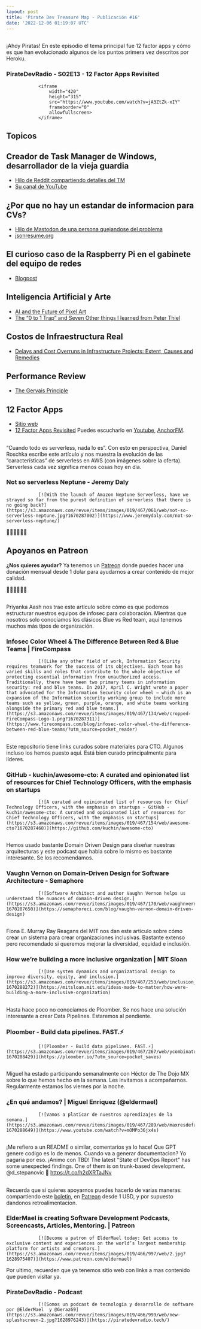 ```yaml
---
layout: post
title: 'Pirate Dev Treasure Map - Publicación #16'
date: '2022-12-06 01:19:07 UTC'
---
```

## 
¡Ahoy Piratas! En este episodio el tema principal fue 12 factor apps y cómo es que han evolucionado algunos de los puntos primera vez descritos por Heroku.
### PirateDevRadio - S02E13 - 12 Factor Apps Revisited
                <iframe 
                    width="420" 
                    height="315" 
                    src="https://www.youtube.com/watch?v=jA3ZtZk-xIY" 
                    frameborder="0" 
                    allowfullscreen>
                </iframe>
## Topicos

## Creador de Task Manager de Windows, desarrollador de la vieja guardia

* [Hilo de Reddit compartiendo detalles del TM](https://old.reddit.com/r/techsupport/comments/gqb915/i_wrote_task_manager_and_i_just_remembered/)
* [Su canal de YouTube](https://www.youtube.com/channel/UCNzszbnvQeFzObW0ghk0Ckw)

## ¿Por que no hay un estandar de informacion para CVs?

* [Hilo de Mastodon de una persona quejandose del problema](https://toot.cat/@woozle/107634232290378715)
* [jsonresume.org](https://jsonresume.org/)

## El curioso caso de la Raspberry Pi en el gabinete del equipo de redes

* [Blogpost](https://blog.haschek.at/2019/the-curious-case-of-the-RasPi-in-our-network.html)

## Inteligencia Artificial y Arte

* [AI and the Future of Pixel Art](https://pixelparmesan.com/ai-and-the-future-of-pixel-art/?s=09&utm_source=pocket_saves)
* [The “0 to 1 Trap” and Seven Other things I learned from Peter Thiel](https://medium.com/the-mission/the-0-to-1-trap-and-seven-other-things-i-learned-from-peter-theil-1d315d180918)

## Costos de Infraestructura Real

* [Delays and Cost Overruns in Infrastructure Projects: Extent, Causes and Remedies](https://www.jstor.org/stable/27807050)

## Performance Review

* [The Gervais Principle](https://notes.alexkehayias.com/the-gervais-principle/)

## 12 Factor Apps

* [Sitio web](https://12factor.net/)
* [12 Factor Apps Revisited](https://architecturenotes.co/12-factor-app-revisited/)
Puedes escucharlo en [Youtube](https://www.youtube.com/channel/UCIQ_yengMK59I2bsL3443sg), [AnchorFM](https://anchor.fm/pirate-dev-radio).
## 
“Cuando todo es serverless, nada lo es”. Con esto en perspectiva, Daniel Roschka escribe este artículo y nos muestra la evolución de las “características” de serverless en AWS (con imágenes sobre la oferta). Serverless cada vez significa menos cosas hoy en dia.
### Not so serverless Neptune - Jeremy Daly
                [![With the launch of Amazon Neptune Serverless, have we strayed so far from the purest definition of serverless that there is no going back?](https://s3.amazonaws.com/revue/items/images/019/467/061/web/not-so-serverless-neptune.jpg?1670287002)](https://www.jeremydaly.com/not-so-serverless-neptune/)
                
🏴‍☠️🏴‍☠️🏴‍☠️

## Apoyanos en Patreon

**¿Nos quieres ayudar?** Ya tenemos un [Patreon](https://www.patreon.com/eldermael) donde puedes hacer una donación mensual desde 1 dolar para ayudarnos a crear contenido de mejor calidad.

🏴‍☠️🏴‍☠️🏴‍☠️
## 
Priyanka Aash nos trae este artículo sobre cómo es que podemos estructurar nuestros equipos de infosec para colaboración. Mientras que nosotros solo conocíamos los clásicos Blue vs Red team, aquí tenemos muchos más tipos de organización.
### Infosec Color Wheel & The Difference Between Red & Blue Teams | FireCompass
                [![Like any other field of work, Information Security requires teamwork for the success of its objectives. Each team has varied skills and roles that contribute to the whole objective of protecting essential information from unauthorized access. Traditionally, there have been two primary teams in information security: red and blue teams. In 2017, April C. Wright wrote a paper that advocated for the Information Security color wheel – which is an expansion of the Information security working group to include more teams such as yellow, green, purple, orange, and white teams working alongside the primary red and blue teams.](https://s3.amazonaws.com/revue/items/images/019/467/134/web/cropped-FireCompass-Logo-1.png?1670287311)](https://www.firecompass.com/blog/infosec-color-wheel-the-difference-between-red-blue-teams/?utm_source=pocket_reader)
                
## 
Este repositorio tiene links curados sobre materiales para CTO. Algunos incluso los hemos puesto aquí. Está bien curado principalmente para líderes.
### GitHub - kuchin/awesome-cto: A curated and opinionated list of resources for Chief Technology Officers, with the emphasis on startups
                [![A curated and opinionated list of resources for Chief Technology Officers, with the emphasis on startups - GitHub - kuchin/awesome-cto: A curated and opinionated list of resources for Chief Technology Officers, with the emphasis on startups](https://s3.amazonaws.com/revue/items/images/019/467/154/web/awesome-cto?1670287468)](https://github.com/kuchin/awesome-cto)
                
## 
Hemos usado bastante Domain Driven Design para diseñar nuestras arquitecturas y este podcast que habla sobre lo mismo es bastante interesante. Se los recomendamos.
### Vaughn Vernon on Domain-Driven Design for Software Architecture - Semaphore
                [![Software Architect and author Vaughn Vernon helps us understand the nuances of domain-driven design.](https://s3.amazonaws.com/revue/items/images/019/467/170/web/vaughnvernon.png?1670287650)](https://semaphoreci.com/blog/vaughn-vernon-domain-driven-design)
                
## 
Fiona E. Murray Ray Reagans del MIT nos dan este artículo sobre cómo crear un sistema para crear organizaciones inclusivas. Bastante extenso pero recomendado si queremos mejorar la diversidad, equidad e inclusión.
### How we’re building a more inclusive organization | MIT Sloan
                [![Use system dynamics and organizational design to improve diversity, equity, and inclusion.](https://s3.amazonaws.com/revue/items/images/019/467/253/web/inclusion_1.png?1670288272)](https://mitsloan.mit.edu/ideas-made-to-matter/how-were-building-a-more-inclusive-organization)
                
## 
Hasta hace poco no conocíamos de Ploomber. Se nos hace una solución interesante a crear Data Pipelines. Estaremos al pendiente.
### Ploomber - Build data pipelines. FAST.⚡️
                [![Ploomber - Build data pipelines. FAST.⚡️](https://s3.amazonaws.com/revue/items/images/019/467/267/web/ycombinator_hu709d1623de206d64ba5fdc19c45822dd_81021_3121x0_resize_q90_h2_box_2.jpg?1670288429)](https://ploomber.io/?utm_source=pocket_saves)
                
## 
Miguel ha estado participando semanalmente con Héctor de The Dojo MX sobre lo que hemos hecho en la semana. Les invitamos a acompañarnos. Regularmente estamos los viernes por la noche.
### ¿En qué andamos? | Miguel Enriquez (@eldermael)
                [![Vamos a platicar de nuestros aprendizajes de la semana.](https://s3.amazonaws.com/revue/items/images/019/467/289/web/maxresdefault.jpg?1670288649)](https://www.youtube.com/watch?v=mOMPo36jx4s)
                
## 
¡Me refiero a un README o similar, comentarios ya lo hace!
Que GPT genere codigo es lo de menos. Cuando va a generar documentacion? Yo pagaria por eso.
¡Animo con TBD!
The latest "State of DevOps Report" has some unexpected findings. One of them is on trunk-based development. @d\_stepanovic 👀 https://t.co/h2dXRTaJNv
## 
Recuerda que si quieres apoyarnos puedes hacerlo de varias maneras: compartiendo este [boletin](http://treasuremap.piratedevradio.tech/), en [Patreon](https://www.patreon.com/eldermael) desde 1 USD, y por supuesto dandonos retroalimentacion.
### ElderMael is creating Software Development Podcasts, Screencasts, Articles, Mentoring. | Patreon
                [![Become a patron of ElderMael today: Get access to exclusive content and experiences on the world’s largest membership platform for artists and creators.](https://s3.amazonaws.com/revue/items/images/019/466/997/web/2.jpg?1628975407)](https://www.patreon.com/eldermael)
                
Por ultimo, recuerden que ya tenemos sitio web con links a mas contenido que pueden visitar ya.
### PirateDevRadio - Podcast
                [![Somos un podcast de tecnologia y desarrollo de software por @ElderMael  y @Geraz69](https://s3.amazonaws.com/revue/items/images/019/466/999/web/new-splashscreen-2.jpg?1628976243)](https://piratedevradio.tech/)
                
        
